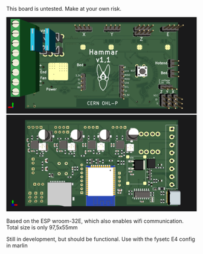 This board is untested. Make at your own risk.


![board1](F.png)
![board2](B.png)

Based on the ESP wroom-32E, which also enables wifi communication.
Total size is only 97,5x55mm


Still in development, but should be functional. Use with the fysetc E4 config in marlin
